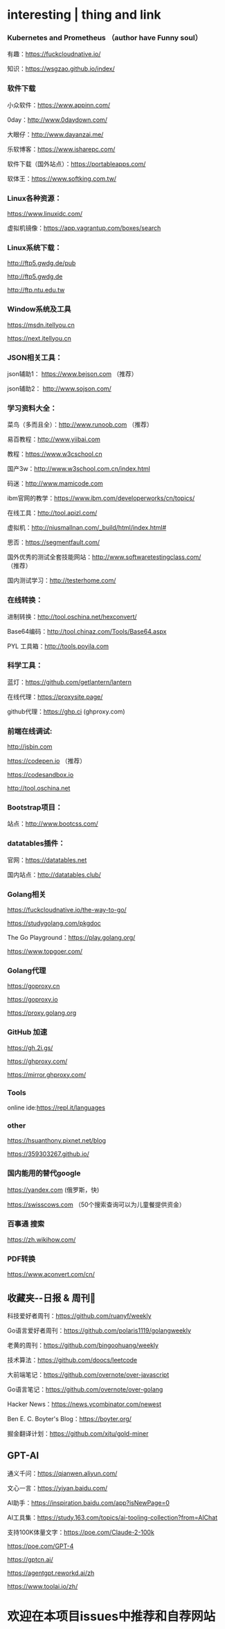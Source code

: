 # interesting | thing and link


### Kubernetes and Prometheus （author have Funny soul）

有趣：https://fuckcloudnative.io/

知识：https://wsgzao.github.io/index/


### 软件下载

小众软件：https://www.appinn.com/

0day：http://www.0daydown.com/

大眼仔：http://www.dayanzai.me/

乐软博客：https://www.isharepc.com/

软件下载（国外站点）：https://portableapps.com/

软体王：https://www.softking.com.tw/


### Linux各种资源：

https://www.linuxidc.com/

虚拟机镜像：https://app.vagrantup.com/boxes/search


### Linux系统下载：

http://ftp5.gwdg.de/pub

http://ftp5.gwdg.de

http://ftp.ntu.edu.tw


### Window系统及工具

https://msdn.itellyou.cn

https://next.itellyou.cn


### JSON相关工具：

json辅助1： https://www.bejson.com （推荐）

json辅助2： http://www.sojson.com/


### 学习资料大全：

菜鸟（多而且全）：http://www.runoob.com （推荐）

易百教程：http://www.yiibai.com

教程：https://www.w3cschool.cn

国产3w：http://www.w3school.com.cn/index.html

码迷：http://www.mamicode.com

ibm官网的教学：https://www.ibm.com/developerworks/cn/topics/

在线工具：http://tool.apizl.com/

虚拟机：http://niusmallnan.com/_build/html/index.html#

思否：https://segmentfault.com/

国外优秀的测试全套技能网站：http://www.softwaretestingclass.com/ （推荐）

国内测试学习：http://testerhome.com/


### 在线转换：

进制转换：http://tool.oschina.net/hexconvert/

Base64编码：http://tool.chinaz.com/Tools/Base64.aspx

PYL 工具箱：http://tools.poyila.com


### 科学工具：

蓝灯：https://github.com/getlantern/lantern

在线代理：https://proxysite.page/

github代理：https://ghp.ci (ghproxy.com)


### 前端在线调试:

http://jsbin.com

https://codepen.io （推荐）

https://codesandbox.io

http://tool.oschina.net


### Bootstrap项目：

站点：http://www.bootcss.com/


### datatables插件：

官网：https://datatables.net

国内站点：http://datatables.club/


### Golang相关

https://fuckcloudnative.io/the-way-to-go/

https://studygolang.com/pkgdoc

The Go Playground：https://play.golang.org/

https://www.topgoer.com/


### Golang代理

https://goproxy.cn

https://goproxy.io

https://proxy.golang.org


### GitHub 加速

https://gh.2i.gs/

https://ghproxy.com/

https://mirror.ghproxy.com/


### Tools

online ide:https://repl.it/languages

### other

https://hsuanthony.pixnet.net/blog

https://359303267.github.io/


### 国内能用的替代google

https://yandex.com (俄罗斯，快)

https://swisscows.com （50个搜索查询可以为儿童餐提供资金）


### 百事通 搜索

https://zh.wikihow.com/


### PDF转换

https://www.aconvert.com/cn/


## 收藏夹--日报 & 周刊👋

科技爱好者周刊：https://github.com/ruanyf/weekly

Go语言爱好者周刊：https://github.com/polaris1119/golangweekly

老黄的周刊：https://github.com/bingoohuang/weekly

技术算法：https://github.com/doocs/leetcode

大前端笔记：https://github.com/overnote/over-javascript

Go语言笔记：https://github.com/overnote/over-golang

Hacker News：https://news.ycombinator.com/newest

Ben E. C. Boyter's Blog：https://boyter.org/

掘金翻译计划：https://github.com/xitu/gold-miner

## GPT-AI
通义千问：https://qianwen.aliyun.com/

文心一言：https://yiyan.baidu.com/

AI助手：https://inspiration.baidu.com/app?isNewPage=0

AI工具集：https://study.163.com/topics/ai-tooling-collection?from=AIChat

支持100K体量文字：https://poe.com/Claude-2-100k

https://poe.com/GPT-4

https://gptcn.ai/

https://agentgpt.reworkd.ai/zh

https://www.toolai.io/zh/


# 欢迎在本项目issues中推荐和自荐网站
